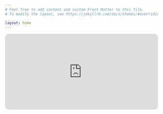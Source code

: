```yaml
---
# Feel free to add content and custom Front Matter to this file.
# To modify the layout, see https://jekyllrb.com/docs/themes/#overriding-theme-defaults

layout: home
---
```


 <p float="left">
 <iframe style="border-radius:12px" src="https://open.spotify.com/embed/artist/5cyFdTRpQ5A4XsQZfAZ46w?utm_source=generator&theme=0" width="100%" height="250" frameBorder="0" allowfullscreen="" allow="autoplay; clipboard-write; encrypted-media; fullscreen; picture-in-picture" loading="lazy"></iframe>
</p>  

 
 
 
